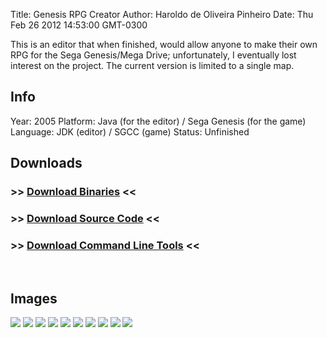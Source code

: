 Title: Genesis RPG Creator
Author: Haroldo de Oliveira Pinheiro
Date: Thu Feb 26 2012 14:53:00 GMT-0300

This is an editor that when finished, would allow anyone to make their own RPG for the Sega Genesis/Mega Drive; unfortunately, I eventually lost interest on the project. The current version is limited to a single map.

## Info
Year: 2005
Platform: Java (for the editor) / Sega Genesis (for the game)
Language: JDK (editor) / SGCC (game)
Status: Unfinished

## Downloads
### >> [Download Binaries](/downloads/genesisrpgcreator_0.05_alpha.zip "Download Genesis RPG Creator Binaries") <<
### >> [Download Source Code](/downloads/genesisrpgcreator_0.05_alpha_src.zip "Download Genesis RPG Creator Source Code") <<
### >> [Download Command Line Tools](/downloads/grpgc_command_line_tools.zip "Download Genesis RPG Creator Command Line Tools") <<
<br>

## Images

<div class="ContentFlow">
	<div class="flow">
		<img class="item" src="/genesis-rpg-creator/grpgc-1.png" />
		<img class="item" src="/genesis-rpg-creator/grpgc-2.png" />
		<img class="item" src="/genesis-rpg-creator/grpgc-3.png" />
		<img class="item" src="/genesis-rpg-creator/grpgc-4.png" />
		<img class="item" src="/genesis-rpg-creator/grpgc-5.png" />
		<img class="item" src="/genesis-rpg-creator/grpgc-6.png" />
		<img class="item" src="/genesis-rpg-creator/grpgc-b-1.png" />
		<img class="item" src="/genesis-rpg-creator/grpgc-b-2.png" />
		<img class="item" src="/genesis-rpg-creator/grpgc-b-3.png" />
		<img class="item" src="/genesis-rpg-creator/grpgc-b-4.png" />
	</div>
</div>


[Vision-8]: (http://www.permadi.com/tutorial/raycast/)
[CHIP-8]: (http://www.komkon.org/~dekogel/vision8.html)